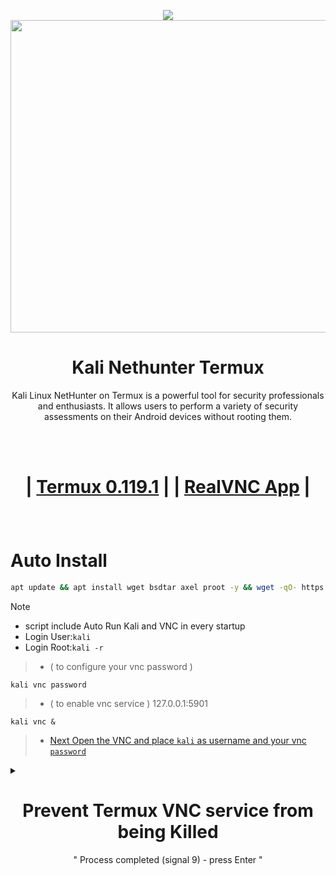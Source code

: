 <p align="center"><img src="https://hits.seeyoufarm.com/api/count/incr/badge.svg?url=https%3A%2F%2Fgithub.com%2Fxiv3r%2FKali-Linux-Termux&count_bg=%2379C83D&title_bg=%23555555&icon=&icon_color=%23E7E7E7&title=%F0%9F%91%81%EF%B8%8F%F0%9F%91%81%EF%B8%8F&edge_flat=false">

<img width="1100" height="500" src="https://github.com/xiv3r/Kali-Linux-Termux/blob/main/kali_nethunter/vnc.jpg">

# <h1 align="center"> Kali Nethunter Termux </h1>
 
<p align="center">Kali Linux NetHunter on Termux is a powerful tool for security professionals and enthusiasts. It allows users to perform a variety of security assessments on their Android devices without rooting them.</p>

<br></br>

<h1 align="center">

| [Termux 0.119.1](https://github.com/xiv3r/Kali-Linux-Termux/releases/download/Apps/Termux_v0.119.1.apk)
|
| [RealVNC App](https://play.google.com/store/apps/details?id=com.realvnc.viewer.android)
|
</h1>

<br>

# Auto Install
```sh
apt update && apt install wget bsdtar axel proot -y && wget -qO- https://raw.githubusercontent.com/xiv3r/Kali-Linux-Termux/refs/heads/main/kali_nethunter/kali-full | sh && kali
```
> [!Note]
> - script include Auto Run Kali and VNC in every startup
> - Login User:`kali`
> - Login Root:`kali -r`

> - ( to configure your vnc password )
```
kali vnc password 
```        
> - ( to enable vnc service )
> 127.0.0.1:5901
```
kali vnc &
```

> - [Next Open the VNC and place `kali` as username and your vnc `password`](http://127.0.0.1:5901)

 <details><summary>
  
 <div align="center">
  
 # Prevent Termux VNC service from being Killed
 </div>
  
 <p align="center">" Process completed (signal 9) - press Enter "</p>

 </summary>

## Download & Install
- `Shizuku` and `Ashell` then enable wireless debugging through shizuku
- permit ashell from shizuku
- paste the adb commands below on ashell

- Execute the commands below, These commands will disable the phantom process killer:
```sh
adb shell /system/bin/device_config set_sync_disabled_for_tests persistent

adb shell /system/bin/device_config put activity_manager max_phantom_processes 2147483647

adb shell settings put global settings_enable_monitor_phantom_procs false
```
- To verify:
```sh
adb shell /system/bin/dumpsys activity settings | grep max_phantom_processes

adb shell /system/bin/device_config get activity_manager max_phantom_processes
```

</details>



